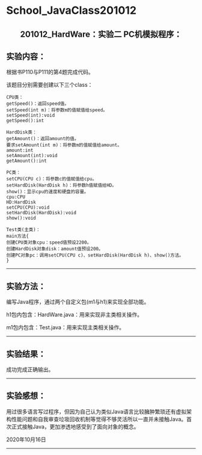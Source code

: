 # School_JavaClass201012

<center><h2>201012_HardWare：实验二 PC机模拟程序：</h2></center>

## 实验内容：

根据书P110与P111的第4题完成代码。

该题目分别需要创建以下三个class：

```
CPU类：
getSpeed()：返回speed值。
setSpeed(int m)：将参数m的值赋值给speed。
setSpeed(int):void
getSpeed():int
```

```
HardDisk类：
getAmount()：返回amount的值。
要求setAmount(int m)：将参数m的值赋值给amount。
amount:int
setAmount(int):void
getAmount():int
```

```
PC类：
setCPU(CPU c)：将参数c的值赋值给cpu。
setHardDisk(HardDisk h)：将参数h值赋值给HD。
show()：显示cpu的速度和硬盘的容量。
cpu:CPU
HD:HardDisk
setCPU(CPU):void
setHardDisk(HardDisk):void
show():void
```

```
Test类(主类)：
main方法{
创建CPU类对象cpu：speed值预设2200。
创建HardDisk对象disk：amount值预设200。
创建PC对象pc：调用setCPU(CPU c)、setHardDisk(HardDisk h)、show()方法。
}
```

---

## 实验方法：

编写Java程序，通过两个自定义包(m1与h1)来实现全部功能。

h1包内包含：HardWare.java：用来实现非主类相关操作。

m1包内包含：Test.java：用来实现主类相关操作。

---


## 实验结果：

成功完成正确输出。

---

## 实验感想：

用过很多语言写过程序，但因为自己认为类似Java语言比较臃肿繁琐还有虚拟架构性能问题和自我审查垃圾回收机制等觉得不够灵活所以一直并未接触Java。首次正式接触Java，更加渗透地感受到了面向对象的概念。


2020年10月16日

---
